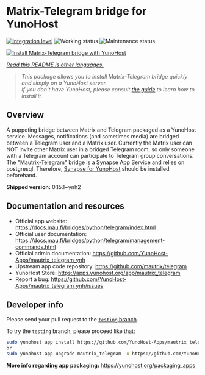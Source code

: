 <!--
N.B.: This README was automatically generated by <https://github.com/YunoHost/apps/tree/master/tools/readme_generator>
It shall NOT be edited by hand.
-->

# Matrix-Telegram bridge for YunoHost

[![Integration level](https://dash.yunohost.org/integration/mautrix_telegram.svg)](https://dash.yunohost.org/appci/app/mautrix_telegram) ![Working status](https://ci-apps.yunohost.org/ci/badges/mautrix_telegram.status.svg) ![Maintenance status](https://ci-apps.yunohost.org/ci/badges/mautrix_telegram.maintain.svg)

[![Install Matrix-Telegram bridge with YunoHost](https://install-app.yunohost.org/install-with-yunohost.svg)](https://install-app.yunohost.org/?app=mautrix_telegram)

*[Read this README is other languages.](./ALL_README.md)*

> *This package allows you to install Matrix-Telegram bridge quickly and simply on a YunoHost server.*  
> *If you don't have YunoHost, please consult [the guide](https://yunohost.org/install) to learn how to install it.*

## Overview

A puppeting bridge between Matrix and Telegram packaged as a YunoHost service. Messages, notifications (and sometimes media) are bridged between a Telegram user and a Matrix user. Currently the Matrix user can NOT invite other Matrix user in a bridged Telegram room, so only someone with a Telegram account can participate to Telegram group conversations. The ["Mautrix-Telegram"](https://docs.mau.fi/bridges/python/telegram/index.html) bridge is a Synapse App Service and relies on postgresql. Therefore, [Synapse for YunoHost](https://github.com/YunoHost-Apps/synapse_ynh) should be installed beforehand.


**Shipped version:** 0.15.1~ynh2
## Documentation and resources

- Official app website: <https://docs.mau.fi/bridges/python/telegram/index.html>
- Official user documentation: <https://docs.mau.fi/bridges/python/telegram/management-commands.html>
- Official admin documentation: <https://github.com/YunoHost-Apps/mautrix_telegram_ynh>
- Upstream app code repository: <https://github.com/mautrix/telegram>
- YunoHost Store: <https://apps.yunohost.org/app/mautrix_telegram>
- Report a bug: <https://github.com/YunoHost-Apps/mautrix_telegram_ynh/issues>

## Developer info

Please send your pull request to the [`testing` branch](https://github.com/YunoHost-Apps/mautrix_telegram_ynh/tree/testing).

To try the `testing` branch, please proceed like that:

```bash
sudo yunohost app install https://github.com/YunoHost-Apps/mautrix_telegram_ynh/tree/testing --debug
or
sudo yunohost app upgrade mautrix_telegram -u https://github.com/YunoHost-Apps/mautrix_telegram_ynh/tree/testing --debug
```

**More info regarding app packaging:** <https://yunohost.org/packaging_apps>

